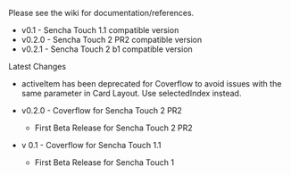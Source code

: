 Please see the wiki for documentation/references.

- v0.1   - Sencha Touch 1.1 compatible version
- v0.2.0 - Sencha Touch 2 PR2 compatible version
- v0.2.1 - Sencha Touch 2 b1 compatible version

Latest Changes
-  activeItem has been deprecated for Coverflow to avoid issues with the same parameter in Card Layout. Use selectedIndex instead.

- v0.2.0 - Coverflow for Sencha Touch 2 PR2 
	* First Beta Release for Sencha Touch 2 PR2

- v 0.1 - Coverflow for Sencha Touch 1.1
	* First Beta Release for Sencha Touch 1
